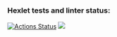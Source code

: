 ### Hexlet tests and linter status:
[![Actions Status](https://github.com/MrMarmelad-creator/php-project-45/actions/workflows/hexlet-check.yml/badge.svg)](https://github.com/MrMarmelad-creator/php-project-45/actions)
<a href="https://codeclimate.com/github/MrMarmelad-creator/php-project-45/maintainability"><img src="https://api.codeclimate.com/v1/badges/8e9df1a964878dd96871/maintainability" /></a>
